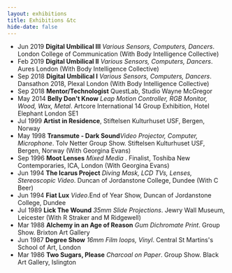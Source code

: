 ```yaml
---
layout: exhibitions
title: Exhibitions &tc
hide-date: false
---
```

+ Jun 2019 **Digital Umbilical III** _Various Sensors, Computers, Dancers_. London College of Communication (With Body Intelligence Collective)
+ Feb 2019 **Digital Umbilical II** _Various Sensors, Computers, Dancers_. Aures London (With Body Intelligence Collective)
+ Sep 2018 **Digital Umbilical I** _Various Sensors, Computers, Dancers_. Dansathon 2018, Plexal London (With Body Intelligence Collective)
+ Sep 2018 **Mentor/Technologist** QuestLab, Studio Wayne McGregor
+ May 2014 **Belly Don't Know** _Leap Motion Controller, RGB Monitor, Wood, Wax, Metal_. Artcore International 14 Group Exhibition, Hotel Elephant London SE1
+ Jul 1999 **Artist in Residence**, Stiftelsen Kulturhuset USF, Bergen, Norway
+ May 1998 **Transmute - Dark Sound**_Video Projector, Computer, Microphone_. Tolv Netter Group Show. Stiftelsen Kulturhuset USF, Bergen, Norway (With Georgina Evans)
+ Sep 1996 **Moot Lenses** _Mixed Media_ . Finalist, Toshiba New Contemporaries, ICA, London (With Georgina Evans)
+ Jun 1994 **The Icarus Project** _Diving Mask, LCD TVs, Lenses, Stereoscopic Video_. Duncan of Jordanstone College, Dundee (With C Beer)
+ Jun 1994 **Fiat Lux** _Video_.End of Year Show, Duncan of Jordanstone College, Dundee
+ Jul 1989 **Lick The Wound** _35mm Slide Projections_. Jewry Wall Museum, Leicester (With R Straker and M Ridgewell)
+ Mar 1988 **Alchemy in an Age of Reason** _Gum Dichromate Print_. Group Show. Brixton Art Gallery
+ Jun 1987 **Degree Show** _16mm Film loops, Vinyl_. Central St Martins's School of Art, London
+ Mar 1986 **Two Sugars, Please** _Charcoal on Paper_. Group Show. Black Art Gallery, Islington